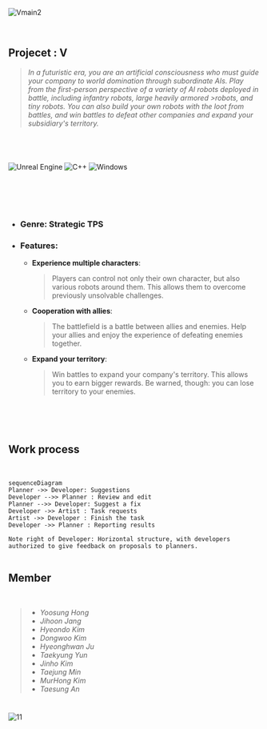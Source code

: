 ![Vmain2](https://github.com/Hongyoosung/V/assets/101240036/287df5e0-cd00-4355-bf32-6a19ae945829)

<br/>

## Projecet : V
>*In a futuristic era, you are an artificial consciousness who must guide your company to world domination through subordinate AIs. Play from the first-person perspective of a variety of AI robots deployed in battle, including infantry robots, large heavily armored >robots, and tiny robots. You can also build your own robots with the loot from battles, and win battles to defeat other companies and expand your subsidiary's territory.*


#

<br/>






![Unreal Engine](https://img.shields.io/badge/unrealengine-%23313131.svg?style=for-the-badge&logo=unrealengine&logoColor=white) ![C++](https://img.shields.io/badge/c++-%2300599C.svg?style=for-the-badge&logo=c%2B%2B&logoColor=white)
![Windows](https://img.shields.io/badge/Windows-0078D6?style=for-the-badge&logo=windows&logoColor=white)

#





<br/><br/>

+ ### Genre: Strategic TPS

+ ### Features:

  + **Experience multiple characters**:<br/>
    >Players can control not only their own character, but also various robots around them. This allows them to overcome previously unsolvable challenges.

  + **Cooperation with allies**: <br/>
    >The battlefield is a battle between allies and enemies. Help your allies and enjoy the experience of defeating enemies together.

  + **Expand your territory**: <br/>
    >Win battles to expand your company's territory. This allows you to earn bigger rewards. Be warned, though: you can lose territory to your enemies.

<br/><br/><br/>

## Work process

<br/>

```mermaid
sequenceDiagram
Planner ->> Developer: Suggestions
Developer -->> Planner : Review and edit
Planner -->> Developer: Suggest a fix
Developer ->> Artist : Task requests
Artist ->> Developer : Finish the task
Developer ->> Planner : Reporting results

Note right of Developer: Horizontal structure, with developers authorized to give feedback on proposals to planners.


```

## Member

<br/>


  >- *Yoosung Hong*
  >- *Jihoon Jang*
  >- *Hyeondo Kim*
  >- *Dongwoo Kim*
  >- *Hyeonghwan Ju*
  >- *Taekyung Yun*
  >- *Jinho Kim*
  >- *Taejung Min*
  >- *MurHong Kim*
  >- *Taesung An*


#

![11](https://github.com/Hongyoosung/V/assets/101240036/d622e49f-7712-42ef-a86f-7baa68e121bd)




